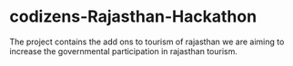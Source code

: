 # codizens-Rajasthan-Hackathon
The project contains the add ons to tourism of rajasthan we are aiming to increase the governmental participation in rajasthan tourism.
